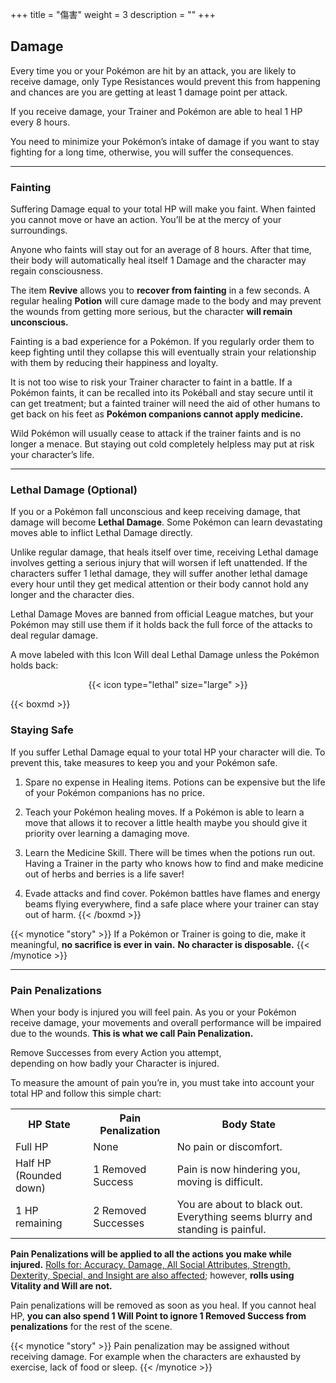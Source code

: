 +++
title = "傷害"
weight = 3
description = ""
+++

## Damage
Every time you or your Pokémon are hit by an attack, you are likely to receive damage, only Type Resistances would prevent this from happening and chances are you are getting at least 1 damage point per attack.

If you receive damage, your Trainer and Pokémon are able to heal 1 HP every 8 hours.

You need to minimize your Pokémon’s intake of damage if you want to stay fighting for a long time, otherwise, you will suffer the consequences.

---

### Fainting
Suffering Damage equal to your total HP will make you faint.
When fainted you cannot move or have an action. You’ll be at the mercy of your surroundings.

Anyone who faints will stay out for an average of 8 hours. After that time, their body will automatically heal itself 1 Damage and the character may regain consciousness.

The item **Revive** allows you to **recover from fainting** in a few seconds. A regular healing **Potion** will cure damage made to the body and may prevent the wounds from getting more serious, but the character **will remain unconscious.**

Fainting is a bad experience for a Pokémon. If you regularly order them to keep fighting until they collapse this will eventually strain your relationship with them by reducing their happiness and loyalty.

It is not too wise to risk your Trainer character to faint in a battle. If a Pokémon faints, it can be recalled into its Pokéball and stay secure until it can get treatment; but a fainted trainer will need the aid of other humans to get back on his feet as **Pokémon companions cannot apply medicine.**

Wild Pokémon will usually cease to attack if the trainer faints and is no longer a menace. But staying out cold completely helpless may put at risk your character’s life.

---

### Lethal Damage (Optional)
If you or a Pokémon fall unconscious and keep receiving damage, that damage will become **Lethal Damage**.
Some Pokémon can learn devastating moves able to inflict Lethal Damage directly. 

Unlike regular damage, that heals itself over time, receiving Lethal damage involves getting a serious injury that will worsen if left unattended.
If the characters suffer 1 lethal damage, they will suffer another lethal damage every hour until they get medical attention or their body cannot hold any longer and the character dies.

Lethal Damage Moves are banned from official League matches, but your Pokémon may still use them if it holds back the full force of the attacks to deal regular damage.

A move labeled with this Icon Will deal Lethal Damage unless the Pokémon holds back:
<p style="text-align: center;">{{< icon type="lethal" size="large" >}}</p>



{{< boxmd >}}
### Staying Safe
If you suffer Lethal Damage equal to your total HP your character will die. To prevent this, take measures to keep you and your Pokémon safe.

1. Spare no expense in Healing items.
Potions can be expensive but the life of your Pokémon companions has no price.

2. Teach your Pokémon healing moves. 
If a Pokémon is able to learn a move that allows it to recover a little health maybe you should give it priority over learning a damaging move.

3. Learn the Medicine Skill.
There will be times when the potions run out.
Having a Trainer in the party who knows how to find and make medicine out of herbs and 
berries is a life saver!

4. Evade attacks and find cover. 
Pokémon battles have flames and energy beams flying everywhere, find a safe place where your trainer can stay out of harm.
{{< /boxmd >}}

{{< mynotice "story" >}}
If a Pokémon or Trainer is going to die, make it meaningful, **no sacrifice is ever in vain.**
**No character is disposable.**
{{< /mynotice >}}

---

### Pain Penalizations
When your body is injured you will feel pain. As you or your Pokémon receive damage, your movements and overall performance will be impaired due to the wounds. 
**This is what we call Pain Penalization.**

<div class="highlight">
Remove Successes from every Action you attempt,<br/>
depending on how badly your Character is injured.</div>

To measure the amount of pain you’re in, you must take into account your total HP and follow this simple chart:

<table>
  <tr>
    <th>HP State</th>
    <th>Pain Penalization</th>
    <th>Body State</th>
  </tr>
  <tr>
    <td>Full HP</td>
    <td>None</td>
    <td>No pain or discomfort.</td>
  </tr>
  <tr>
    <td>Half HP (Rounded down)</td>
    <td>1 Removed Success</td>
    <td>Pain is now hindering you, moving is difficult.</td>
  </tr>
  <tr>
    <td>1 HP remaining</td>
    <td>2 Removed Successes</td>
    <td>You are about to black out. 
        Everything seems blurry and standing is painful.</td>
  </tr>
</table>

**Pain Penalizations will be applied to all the actions you make while injured.** <u>Rolls for: Accuracy. Damage, All Social Attributes, Strength, Dexterity, Special, and Insight are also affected</u>; however, **rolls using Vitality and Will are not.**

Pain penalizations will be removed as soon as you heal. If you cannot heal HP, **you can also spend 1 Will Point to ignore 1 Removed Success from penalizations** for the rest of the scene.

{{< mynotice "story" >}}
Pain penalization may be assigned without receiving damage.
For example when the characters are exhausted by exercise, lack of food or sleep.
{{< /mynotice >}}
